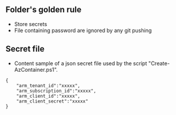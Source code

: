 Folder's golden rule
------------
-	Store secrets
-	File containing password are ignored by any git pushing


Secret file
------------
-	Content sample of a json secret file used by the script "Create-AzContainer.ps1".
```
{
    "arm_tenant_id":"xxxxx",
    "arm_subscription_id":"xxxxx",
    "arm_client_id":"xxxxx",
    "arm_client_secret":"xxxxx"
}
```
